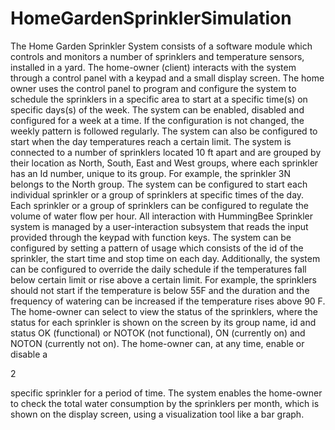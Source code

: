 # HomeGardenSprinklerSimulation

The Home Garden Sprinkler System consists of a software module which controls and monitors a number of sprinklers and temperature sensors, installed in a yard. The home-owner (client) interacts with the system through a control panel with a keypad and a small display screen. The home owner uses the control panel to program and configure the system to schedule the sprinklers in a specific area to start at a specific time(s) on specific days(s) of the week. The system can be enabled, disabled and configured for a week at a time. If the configuration is not changed, the weekly pattern is followed regularly. The system can also be configured to start when the day temperatures reach a certain limit.
The system is connected to a number of sprinklers located 10 ft apart and are grouped by their location as North, South, East and West groups, where each sprinkler has an Id number, unique to its group. For example, the sprinkler 3N belongs to the North group.
The system can be configured to start each individual sprinkler or a group of sprinklers at specific times of the day. Each sprinkler or a group of sprinklers can be configured to regulate the volume of water flow per hour.
All interaction with HummingBee Sprinkler system is managed by a user-interaction subsystem that reads the input provided through the keypad with function keys. The system can be configured by setting a pattern of usage which consists of the id of the sprinkler, the start time and stop time on each day. Additionally, the system can be configured to override the daily schedule if the temperatures fall below certain limit or rise above a certain limit. For example, the sprinklers should not start if the temperature is below 55F and the duration and the frequency of watering can be increased if the temperature rises above 90 F.
The home-owner can select to view the status of the sprinklers, where the status for each sprinkler is shown on the screen by its group name, id and status OK (functional) or NOTOK (not functional), ON (currently on) and NOTON (currently not on). The home-owner can, at any time, enable or disable a

2

specific sprinkler for a period of time. The system enables the home-owner to check the total water consumption by the sprinklers per month, which is shown on the display screen, using a visualization tool like a bar graph.
